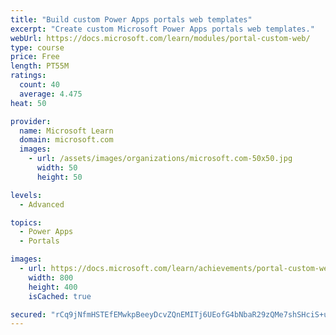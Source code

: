```yaml
---
title: "Build custom Power Apps portals web templates"
excerpt: "Create custom Microsoft Power Apps portals web templates."
webUrl: https://docs.microsoft.com/learn/modules/portal-custom-web/
type: course
price: Free
length: PT55M
ratings:
  count: 40
  average: 4.475
heat: 50

provider:
  name: Microsoft Learn
  domain: microsoft.com
  images:
    - url: /assets/images/organizations/microsoft.com-50x50.jpg
      width: 50
      height: 50

levels:
  - Advanced

topics:
  - Power Apps
  - Portals

images:
  - url: https://docs.microsoft.com/learn/achievements/portal-custom-web-social.png
    width: 800
    height: 400
    isCached: true

secured: "rCq9jNfmHSTEfEMwkpBeeyDcvZQnEMITj6UEofG4bNbaR29zQMe7shSHciS+uWopisZrSiOE7Nc8GdAGYNMSGORXstAIce+Y9zBWvyFTHFF0zhlrP1wVUkpKT5vhmuFG4vlv/kTEUMgzB5EmlzGGw0wEnNytxVYAr6tGBMzs5JzqR9t94Gjsn36sUrspo0zGuXtm995ZAxyBg1rpiSSIztw3B5fbR7DQ4QLNZX46b93ly1XRr0ofN6y40L37AQtHQBD0Y/gMO6hXMAxIBPE23soUuODWSBs0fTzoVnjuHvGvNJvrqvfb8HcsLGwEfiFZfCJYrRFd5GhAwLHNHlME7HjRlidaN2wmGHU3Yn9jK5PmKKKBvc606xJfhiH9Fe7tCdT2UlFFl/wKxpsr/tPCOqQgB8/uLWf7na5CLVmtiRA=;F25O5fMYAs6e/ch45OHXug=="
---
```


